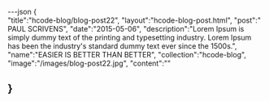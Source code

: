 ---json
{  
   "title":"hcode-blog/blog-post22",
  "layout":"hcode-blog-post.html",
  "post":" PAUL SCRIVENS",
  "date":"2015-05-06",
   "description":"Lorem Ipsum is simply dummy text of the printing and typesetting industry. Lorem Ipsum has been the industry's standard dummy text ever since the 1500s.",
   "name":"EASIER IS BETTER THAN BETTER",
   "collection":"hcode-blog",
    "image":"/images/blog-post22.jpg",
    "content":""
   
}
---